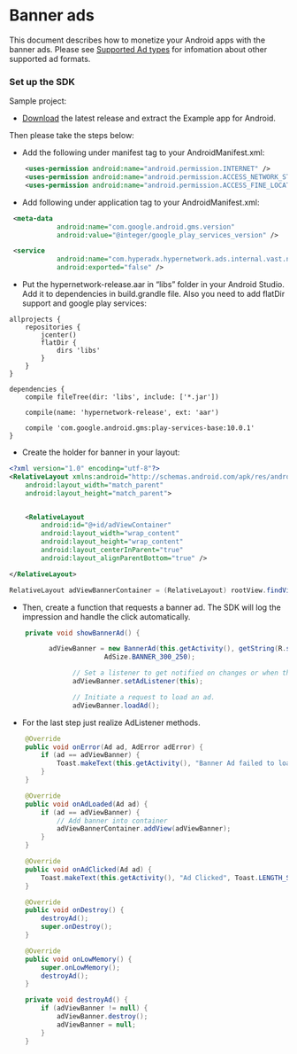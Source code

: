 # Banner ads

This document describes how to monetize your Android apps with the banner ads. Please see [Supported Ad types](https://github.com/hyperads/android-sdk#supported-ad-types) for infomation about other supported ad formats.

### Set up the SDK

Sample project:

* [Download](https://github.com/hyperads/android-sdk/releases) the latest release and extract the Example app for Android.

Then please take the steps below:

* Add the following under manifest tag to your AndroidManifest.xml:

```xml
    <uses-permission android:name="android.permission.INTERNET" />
    <uses-permission android:name="android.permission.ACCESS_NETWORK_STATE" />
    <uses-permission android:name="android.permission.ACCESS_FINE_LOCATION" />
```

* Add following under application tag to your AndroidManifest.xml:

```xml
 <meta-data
            android:name="com.google.android.gms.version"
            android:value="@integer/google_play_services_version" />

 <service
            android:name="com.hyperadx.hypernetwork.ads.internal.vast.network.asynctask.VASTAsyncTask$Async"
            android:exported="false" />
```

* Put the hypernetwork-release.aar in “libs” folder in your Android Studio. Add it to dependencies in build.grandle file. Also you need to add flatDir support and google play services:

```groove
allprojects {
    repositories {
        jcenter()
        flatDir {
            dirs 'libs'
        }
    }
}

dependencies {
    compile fileTree(dir: 'libs', include: ['*.jar'])

    compile(name: 'hypernetwork-release', ext: 'aar')

    compile 'com.google.android.gms:play-services-base:10.0.1'
}
```

* Create the holder for banner in your layout:

```xml
<?xml version="1.0" encoding="utf-8"?>
<RelativeLayout xmlns:android="http://schemas.android.com/apk/res/android"
    android:layout_width="match_parent"
    android:layout_height="match_parent">


    <RelativeLayout
        android:id="@+id/adViewContainer"
        android:layout_width="wrap_content"
        android:layout_height="wrap_content"
        android:layout_centerInParent="true"
        android:layout_alignParentBottom="true" />

</RelativeLayout>
```

```java
RelativeLayout adViewBannerContainer = (RelativeLayout) rootView.findViewById(R.id.adViewContainer);
```

* Then, create a function that requests a banner ad. The SDK will log the impression and handle the click automatically.

```java
    private void showBannerAd() {

          adViewBanner = new BannerAd(this.getActivity(), getString(R.string.bannerAdPlacement),
                        AdSize.BANNER_300_250);

                // Set a listener to get notified on changes or when the user interact with the ad.
                adViewBanner.setAdListener(this);

                // Initiate a request to load an ad.
                adViewBanner.loadAd();
```

* For the last step just realize AdListener methods.

```java
    @Override
    public void onError(Ad ad, AdError adError) {
        if (ad == adViewBanner) {
            Toast.makeText(this.getActivity(), "Banner Ad failed to load with error: " + adError.getErrorMessage(), Toast.LENGTH_SHORT).show();
        }
    }

    @Override
    public void onAdLoaded(Ad ad) {
        if (ad == adViewBanner) {
            // Add banner into container
            adViewBannerContainer.addView(adViewBanner);
        }
    }

    @Override
    public void onAdClicked(Ad ad) {
        Toast.makeText(this.getActivity(), "Ad Clicked", Toast.LENGTH_SHORT).show();
    }

    @Override
    public void onDestroy() {
        destroyAd();
        super.onDestroy();
    }

    @Override
    public void onLowMemory() {
        super.onLowMemory();
        destroyAd();
    }

    private void destroyAd() {
        if (adViewBanner != null) {
            adViewBanner.destroy();
            adViewBanner = null;
        }
    }
```
